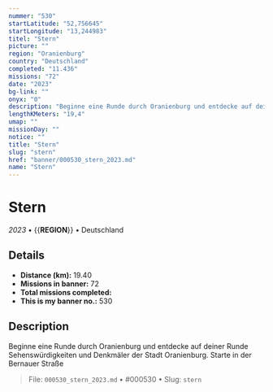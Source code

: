 ```yaml
---
nummer: "530"
startLatitude: "52,756645"
startLongitude: "13,244983"
titel: "Stern"
picture: ""
region: "Oranienburg"
country: "Deutschland"
completed: "11.436"
missions: "72"
date: "2023"
bg-link: ""
onyx: "0"
description: "Beginne eine Runde durch Oranienburg und entdecke auf deiner Runde Sehenswürdigkeiten und Denkmäler der Stadt Oranienburg. Starte in der Bernauer Straße"
lengthKMeters: "19,4"
umap: ""
missionDay: ""
notice: ""
title: "Stern"
slug: "stern"
href: "banner/000530_stern_2023.md"
name: "Stern"
---
```

# Stern

*2023* • {{__REGION__}} • Deutschland





## Details
- **Distance (km):** 19.40
- **Missions in banner:** 72
- **Total missions completed:** 
- **This is my banner no.:** 530



## Description
Beginne eine Runde durch Oranienburg und entdecke auf deiner Runde Sehenswürdigkeiten und Denkmäler der Stadt Oranienburg. Starte in der Bernauer Straße




> File: `000530_stern_2023.md` • #000530 • Slug: `stern`

